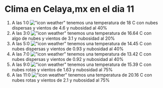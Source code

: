 # Clima en Celaya,mx en el dia 11

1. A las 1:0 !["icon weather"](http://openweathermap.org/img/w/03n.png) tenemos una temperatura de 18 C con nubes dispersas y  vientos de 4.6 y nubosidad al 40%
1. A las 3:0 !["icon weather"](http://openweathermap.org/img/w/02n.png) tenemos una temperatura de 16.64 C con algo de nubes y  vientos de 3.1 y nubosidad al 20%
1. A las 5:0 !["icon weather"](http://openweathermap.org/img/w/03n.png) tenemos una temperatura de 14.45 C con nubes dispersas y  vientos de 0.93 y nubosidad al 40%
1. A las 7:0 !["icon weather"](http://openweathermap.org/img/w/03n.png) tenemos una temperatura de 13.42 C con nubes dispersas y  vientos de 0.92 y nubosidad al 40%
1. A las 9:0 !["icon weather"](http://openweathermap.org/img/w/04d.png) tenemos una temperatura de 15.39 C con nubes rotas y  vientos de 1.63 y nubosidad al 75%
1. A las 11:0 !["icon weather"](http://openweathermap.org/img/w/04d.png) tenemos una temperatura de 20.16 C con nubes rotas y  vientos de 2.1 y nubosidad al 75%
